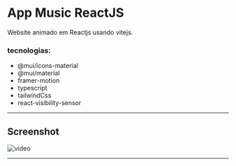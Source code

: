 # App Music ReactJS

Website animado em Reactjs usando vitejs.

### tecnologias:

- @mui/icons-material
- @mui/material
- framer-motion
- typescript
- tailwindCss
- react-visibility-sensor

---

## Screenshot

![video](./.github/video.gif)

---
